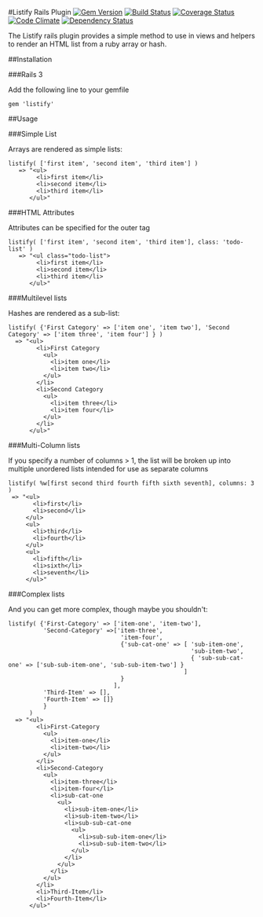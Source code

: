 #Listify Rails Plugin
[![Gem Version](https://badge.fury.io/rb/listify.png)](http://badge.fury.io/rb/listify)
[![Build Status](https://travis-ci.org/bappelt/listify.png)](https://travis-ci.org/bappelt/listify)
[![Coverage Status](https://coveralls.io/repos/bappelt/listify/badge.png?branch=master)](https://coveralls.io/r/bappelt/listify?branch=master)
[![Code Climate](https://codeclimate.com/github/bappelt/listify.png)](https://codeclimate.com/github/bappelt/listify)
[![Dependency Status](https://gemnasium.com/bappelt/listify.png)](https://gemnasium.com/bappelt/listify)

The Listify rails plugin provides a simple method to use in views and helpers to render an HTML list from a ruby array or hash.

##Installation

###Rails 3

Add the following line to your gemfile
```
gem 'listify'
```

##Usage

###Simple List

Arrays are rendered as simple lists: 
```
listify( ['first item', 'second item', 'third item'] )
   => "<ul>
        <li>first item</li>
        <li>second item</li>
        <li>third item</li>
      </ul>"
```

###HTML Attributes

  Attributes can be specified for the outer tag
  ```
  listify( ['first item', 'second item', 'third item'], class: 'todo-list' )
     => "<ul class="todo-list">
          <li>first item</li>
          <li>second item</li>
          <li>third item</li>
        </ul>"
  ```

###Multilevel lists

Hashes are rendered as a sub-list: 
```
listify( {'First Category' => ['item one', 'item two'], 'Second Category' => ['item three', 'item four'] } )
  => "<ul>
        <li>First Category
          <ul>
            <li>item one</li>
            <li>item two</li>
          </ul>
        </li>
        <li>Second Category
          <ul>
            <li>item three</li>
            <li>item four</li>
          </ul>
        </li>
      </ul>"
```

###Multi-Column lists

If you specify a number of columns > 1, the list will be broken up into multiple unordered lists intended for use as separate columns
```
listify( %w[first second third fourth fifth sixth seventh], columns: 3 )
 => "<ul>
       <li>first</li>
       <li>second</li>
     </ul>
     <ul>
       <li>third</li>
       <li>fourth</li>
     </ul>
     <ul>
       <li>fifth</li>
       <li>sixth</li>
       <li>seventh</li>
     </ul>"
```

###Complex lists

And you can get more complex, though maybe you shouldn't:
```
listify( {'First-Category' => ['item-one', 'item-two'],
          'Second-Category' =>['item-three', 
                                'item-four',
                                {'sub-cat-one' => [ 'sub-item-one', 
                                                    'sub-item-two', 
                                                    { 'sub-sub-cat-one' => ['sub-sub-item-one', 'sub-sub-item-two'] }
                                                  ]
                                }
                              ],
          'Third-Item' => [],
          'Fourth-Item' => []}
          }
      )
  => "<ul>
        <li>First-Category
          <ul>
            <li>item-one</li>
            <li>item-two</li>
          </ul>
        </li>
        <li>Second-Category
          <ul>
            <li>item-three</li>
            <li>item-four</li>
            <li>sub-cat-one
              <ul>
                <li>sub-item-one</li>
                <li>sub-item-two</li>
                <li>sub-sub-cat-one
                  <ul>
                    <li>sub-sub-item-one</li>
                    <li>sub-sub-item-two</li>
                  </ul>
                </li>
              </ul>
            </li>
          </ul>
        </li>
        <li>Third-Item</li>
        <li>Fourth-Item</li>
      </ul>"
```
